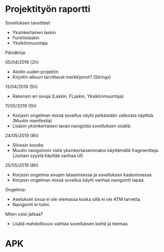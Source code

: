 # Projektityön raportti
  
Sovelluksen tavoitteet
* Yksinkertainen laskin
* Funktiolaskin
* Yksikönmuuntaja
    
Päiväkirja:
  
05/04/2019 (2h)
* Aloitin uuden projektin
* Kirjoitin alkuun tarvittavat merkkijonot? (Strings)

13/04/2019 (5h)
* Rakensin eri sivuja (Laskin, FLaskin, Yksikönmuuntaja)

11/05/2019 (5h)
* Korjasin ongelman missä sovellus näytti pelkästään valkoista näyttöä. (Muutin manifestia)
* Lisäsin yksinkertaisen tavan navigoida sovelluksen sisällä.

24/05/2019 (8h)
* Siivosin koodia
* Muutin navigoinnin vielä yksinkertaisemmaksi käyttämällä fragmentteja. (Jostain syystä käyttää vanhaa UI)

25/05/2019 (8h)
* Korjasin ongelmia sivujen lataamisessa ja sovelluksen kaatumisessa.
* Korjasin ongelman missä sovellus käytti vanhaa navigointi tapaa.

Ongelmia:
* Asetukset sivua ei ole olemassa koska sillä ei ole ATM tarvetta.
* Navigointi ei toimi.

Miten voisi jatkaa?
* Lisätä mahdollisuus vaihtaa sovelluksen kieltä ja teemaa.

# APK
